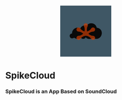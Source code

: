 <p align="center">
	<img src="SpikeCloud.png" width="160" height="160" alt="SpikeCloud Logo" />  
</p>

# SpikeCloud
### SpikeCloud is an App Based on SoundCloud 
